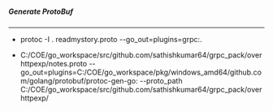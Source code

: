 #####   Generate ProtoBuf
***

-   protoc -I . readmystory.proto --go_out=plugins=grpc:.

- C:/COE/go_workspace/src/github.com/sathishkumar64/grpc_pack/overhttpexp/notes.proto --go_out=plugins=C:/COE/go_workspace/pkg/windows_amd64/github.com/golang/protobuf/protoc-gen-go: --proto_path C:/COE/go_workspace/src/github.com/sathishkumar64/grpc_pack/overhttpexp/